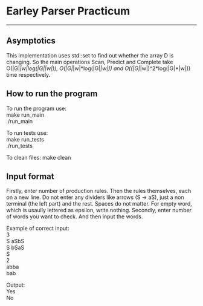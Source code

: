 # Earley Parser Practicum
***
## Asymptotics
This implementation uses std::set to find out whether the array D is changing. So the main operations Scan, Predict and Complete take O(|G|*|w|*log(|G|*|w|)), O(|G|*|w|\*log(|G|*|w|)) and O((|G|*|w|)^2\*log(|G|*|w|)) time respectively. 


## How to run the program
To run the program use:  
make run_main  
./run_main

To run tests use:  
make run_tests  
./run_tests

To clean files:
make clean


## Input format
Firstly, enter number of production rules. Then the rules themselves, each on a new line. Do not enter any dividers like arrows (S -> aS), just a non terminal (the left part) and the rest. Spaces do not matter. For empty word, which is usaully lettered as epsilon, write nothing.
Secondly, enter number of words you want to check. And then input the words.


Example of correct input:   
3   
S aSbS    
S bSaS  
S   
2   
abba  
bab 

Output:   
Yes   
No    
